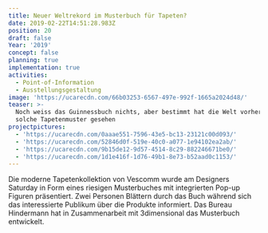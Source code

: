```yaml
---
title: Neuer Weltrekord im Musterbuch für Tapeten?
date: 2019-02-22T14:51:28.983Z
position: 20
draft: false
Year: '2019'
concept: false
planning: true
implementation: true
activities:
  - Point-of-Information
  - Ausstellungsgestaltung
image: 'https://ucarecdn.com/66b03253-6567-497e-992f-1665a2024d48/'
teaser: >-
  Noch weiss das Guinnessbuch nichts, aber bestimmt hat die Welt vorher noch nie
  solche Tapetenmuster gesehen
projectpictures:
  - 'https://ucarecdn.com/0aaae551-7596-43e5-bc13-23121c00d093/'
  - 'https://ucarecdn.com/52846d0f-519e-40c0-a077-1e94102ea2ab/'
  - 'https://ucarecdn.com/9b15de12-9d57-4514-8c29-882246671be0/'
  - 'https://ucarecdn.com/1d1e416f-1d76-49b1-8e73-b52aad0c1153/'
---
```

Die moderne Tapetenkollektion von Vescomm wurde am Designers Saturday in Form eines riesigen Musterbuches mit integrierten Pop-up Figuren präsentiert. Zwei Personen Blättern durch das Buch während sich das interessierte Publikum über die Produkte informiert. Das Bureau Hindermann hat in Zusammenarbeit mit 3dimensional das Musterbuch entwickelt.
